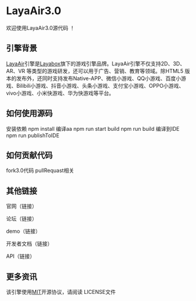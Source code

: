 # LayaAir3.0
欢迎使用LayaAir3.0源代码 ！
## 引擎背景

[LayaAir](https://baike.baidu.com/item/LayaAir/19782570)引擎是[Layabox](https://www.layabox.com/)旗下的游戏引擎品牌。LayaAir引擎不仅支持2D、3D、AR、VR 等类型的游戏研发，还可以用于广告、营销、教育等领域。除HTML5 版本的发布外，还同时支持发布Native-APP、微信小游戏、QQ小游戏、百度小游戏、Bilibili小游戏、抖音小游戏、头条小游戏、支付宝小游戏、OPPO小游戏、vivo小游戏、小米快游戏、华为快游戏等平台。

## 如何使用源码
安装依赖
npm install
编译aa
npm run start
build
npm run build
编译到IDE
npm run publishToIDE

## 如何贡献代码
fork3.0代码
pullRequast相关

## 其他链接
官网（链接）

论坛（链接）

demo（链接）

开发者文档（链接）

API（链接）

## 更多资讯
该引擎使用[MIT](https://opensource.org/licenses/MIT)开源协议，请阅读 LICENSE文件